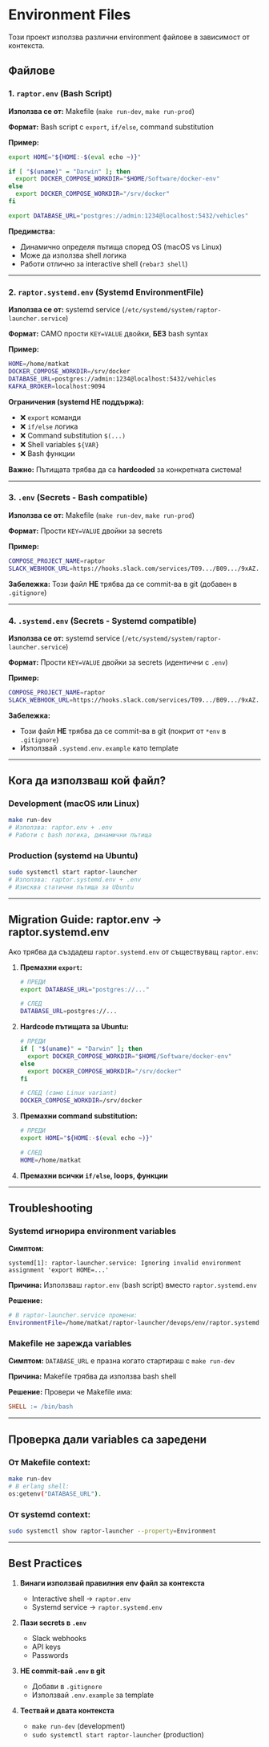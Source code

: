 # Environment Files

Този проект използва различни environment файлове в зависимост от контекста.

## Файлове

### 1. `raptor.env` (Bash Script)
**Използва се от:** Makefile (`make run-dev`, `make run-prod`)

**Формат:** Bash script с `export`, `if/else`, command substitution

**Пример:**
```bash
export HOME="${HOME:-$(eval echo ~)}"

if [ "$(uname)" = "Darwin" ]; then
  export DOCKER_COMPOSE_WORKDIR="$HOME/Software/docker-env"
else
  export DOCKER_COMPOSE_WORKDIR="/srv/docker"
fi

export DATABASE_URL="postgres://admin:1234@localhost:5432/vehicles"
```

**Предимства:**
- Динамично определя пътища според OS (macOS vs Linux)
- Може да използва shell логика
- Работи отлично за interactive shell (`rebar3 shell`)

---

### 2. `raptor.systemd.env` (Systemd EnvironmentFile)
**Използва се от:** systemd service (`/etc/systemd/system/raptor-launcher.service`)

**Формат:** САМО прости `KEY=VALUE` двойки, **БЕЗ** bash syntax

**Пример:**
```bash
HOME=/home/matkat
DOCKER_COMPOSE_WORKDIR=/srv/docker
DATABASE_URL=postgres://admin:1234@localhost:5432/vehicles
KAFKA_BROKER=localhost:9094
```

**Ограничения (systemd НЕ поддържа):**
- ❌ `export` команди
- ❌ `if/else` логика
- ❌ Command substitution `$(...)`
- ❌ Shell variables `${VAR}`
- ❌ Bash функции

**Важно:** Пътищата трябва да са **hardcoded** за конкретната система!

---

### 3. `.env` (Secrets - Bash compatible)
**Използва се от:** Makefile (`make run-dev`, `make run-prod`)

**Формат:** Прости `KEY=VALUE` двойки за secrets

**Пример:**
```bash
COMPOSE_PROJECT_NAME=raptor
SLACK_WEBHOOK_URL=https://hooks.slack.com/services/T09.../B09.../9xAZ...
```

**Забележка:** Този файл **НЕ** трябва да се commit-ва в git (добавен в `.gitignore`)

---

### 4. `.systemd.env` (Secrets - Systemd compatible)
**Използва се от:** systemd service (`/etc/systemd/system/raptor-launcher.service`)

**Формат:** Прости `KEY=VALUE` двойки за secrets (идентични с `.env`)

**Пример:**
```bash
COMPOSE_PROJECT_NAME=raptor
SLACK_WEBHOOK_URL=https://hooks.slack.com/services/T09.../B09.../9xAZ...
```

**Забележка:** 
- Този файл **НЕ** трябва да се commit-ва в git (покрит от `*env` в `.gitignore`)
- Използвай `.systemd.env.example` като template

---

## Кога да използваш кой файл?

### Development (macOS или Linux)
```bash
make run-dev
# Използва: raptor.env + .env
# Работи с bash логика, динамични пътища
```

### Production (systemd на Ubuntu)
```bash
sudo systemctl start raptor-launcher
# Използва: raptor.systemd.env + .env
# Изисква статични пътища за Ubuntu
```

---

## Migration Guide: raptor.env → raptor.systemd.env

Ако трябва да създадеш `raptor.systemd.env` от съществуващ `raptor.env`:

1. **Премахни `export`:**
   ```bash
   # ПРЕДИ
   export DATABASE_URL="postgres://..."
   
   # СЛЕД
   DATABASE_URL=postgres://...
   ```

2. **Hardcode пътищата за Ubuntu:**
   ```bash
   # ПРЕДИ
   if [ "$(uname)" = "Darwin" ]; then
     export DOCKER_COMPOSE_WORKDIR="$HOME/Software/docker-env"
   else
     export DOCKER_COMPOSE_WORKDIR="/srv/docker"
   fi
   
   # СЛЕД (само Linux variant)
   DOCKER_COMPOSE_WORKDIR=/srv/docker
   ```

3. **Премахни command substitution:**
   ```bash
   # ПРЕДИ
   export HOME="${HOME:-$(eval echo ~)}"
   
   # СЛЕД
   HOME=/home/matkat
   ```

4. **Премахни всички `if/else`, loops, функции**

---

## Troubleshooting

### Systemd игнорира environment variables

**Симптом:**
```
systemd[1]: raptor-launcher.service: Ignoring invalid environment assignment 'export HOME=...'
```

**Причина:** Използваш `raptor.env` (bash script) вместо `raptor.systemd.env`

**Решение:** 
```bash
# В raptor-launcher.service промени:
EnvironmentFile=/home/matkat/raptor-launcher/devops/env/raptor.systemd.env
```

### Makefile не зарежда variables

**Симптом:** `DATABASE_URL` е празна когато стартираш с `make run-dev`

**Причина:** Makefile трябва да използва bash shell

**Решение:** Провери че Makefile има:
```makefile
SHELL := /bin/bash
```

---

## Проверка дали variables са заредени

### От Makefile context:
```bash
make run-dev
# В erlang shell:
os:getenv("DATABASE_URL").
```

### От systemd context:
```bash
sudo systemctl show raptor-launcher --property=Environment
```

---

## Best Practices

1. **Винаги използвай правилния env файл за контекста**
   - Interactive shell → `raptor.env`
   - Systemd service → `raptor.systemd.env`

2. **Пази secrets в `.env`**
   - Slack webhooks
   - API keys
   - Passwords

3. **НЕ commit-вай `.env` в git**
   - Добави в `.gitignore`
   - Използвай `.env.example` за template

4. **Тествай и двата контекста**
   - `make run-dev` (development)
   - `sudo systemctl start raptor-launcher` (production)
